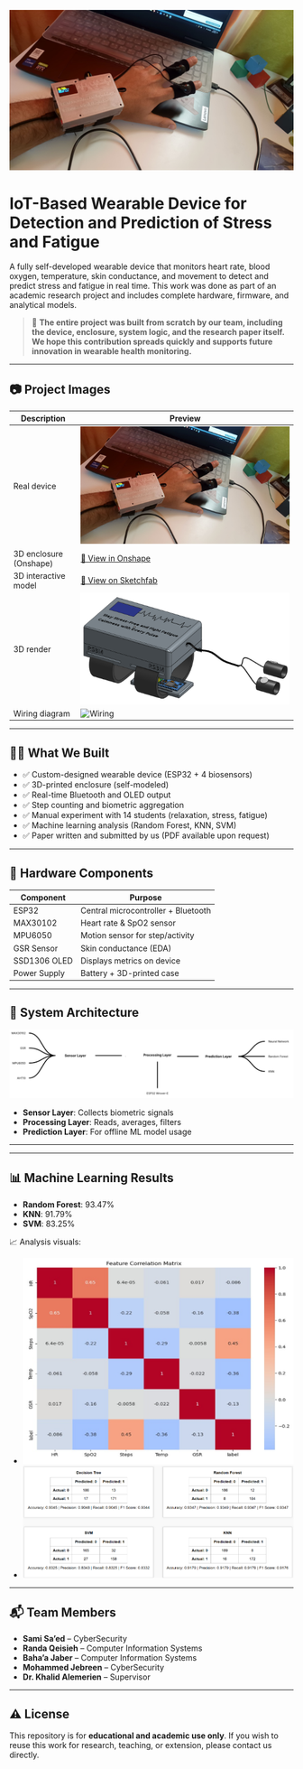 ![Device](assets/device_photo.jpg)
# IoT-Based Wearable Device for Detection and Prediction of Stress and Fatigue

A fully self-developed wearable device that monitors heart rate, blood oxygen, temperature, skin conductance, and movement to detect and predict stress and fatigue in real time. This work was done as part of an academic research project and includes complete hardware, firmware, and analytical models.

> 🔧 **The entire project was built from scratch by our team, including the device, enclosure, system logic, and the research paper itself. We hope this contribution spreads quickly and supports future innovation in wearable health monitoring.**

---

## 📷 Project Images

| Description            | Preview                         |
|------------------------|----------------------------------|
| Real device            | ![Device](assets/device_photo.jpg) |
| 3D enclosure (Onshape) | [🔗 View in Onshape](https://cad.onshape.com/documents/06cdc7dd5103108a69db4e8a/w/211ee07450a886f82c94ec0d/e/52509525729491b1b0272fd0?renderMode=0&uiState=684883af258f687a56d25b3e) |
| 3D interactive model   | [🔗 View on Sketchfab](https://skfb.ly/pxyU9) |
| 3D render              | ![3D](assets/3d_model.png) |
| Wiring diagram         | ![Wiring](assets/wiring_diagram.pn) |

---

## 👨‍💻 What We Built

- ✅ Custom-designed wearable device (ESP32 + 4 biosensors)
- ✅ 3D-printed enclosure (self-modeled)
- ✅ Real-time Bluetooth and OLED output
- ✅ Step counting and biometric aggregation
- ✅ Manual experiment with 14 students (relaxation, stress, fatigue)
- ✅ Machine learning analysis (Random Forest, KNN, SVM)
- ✅ Paper written and submitted by us (PDF available upon request)

---

## 🧩 Hardware Components

| Component   | Purpose                                |
|------------|-----------------------------------------|
| ESP32       | Central microcontroller + Bluetooth     |
| MAX30102    | Heart rate & SpO2 sensor                |
| MPU6050     | Motion sensor for step/activity         |
| GSR Sensor  | Skin conductance (EDA)                  |
| SSD1306 OLED| Displays metrics on device              |
| Power Supply| Battery + 3D-printed case               |

---

## 🧠 System Architecture

![Architecture](assets/model_architecture.png)

- **Sensor Layer**: Collects biometric signals
- **Processing Layer**: Reads, averages, filters
- **Prediction Layer**: For offline ML model usage

---


---

## 📊 Machine Learning Results

- **Random Forest**: 93.47%
- **KNN**: 91.79%
- **SVM**: 83.25%

📈 Analysis visuals:
- ![Heatmap](assets/heatmap.png)
- ![Confusion Matrix](assets/confusion_matrix.png)

---

## 📬 Team Members

- **Sami Sa’ed** – CyberSecurity 
- **Randa Qeisieh** – Computer Information Systems  
- **Baha’a Jaber** – Computer Information Systems  
- **Mohammed Jebreen** – CyberSecurity  
- **Dr. Khalid Alemerien** – Supervisor

---

## ⚠️ License

This repository is for **educational and academic use only**. If you wish to reuse this work for research, teaching, or extension, please contact us directly.

